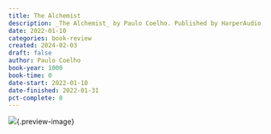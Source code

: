 ```yaml
---
title: The Alchemist
description: _The Alchemist_ by Paulo Coelho. Published by HarperAudio, with ISBN 9780060879075.0. Read on 2022-01-10
date: 2022-01-10
categories: book-review
created: 2024-02-03
draft: false
author: Paulo Coelho
book-year: 1000
book-time: 0
date-start: 2022-01-10
date-finished: 2022-01-31
pct-complete: 0
---
```


![](https://img3.od-cdn.com/ImageType-100/0293-1/{2BBD1CAE-7C93-44FA-AECD-2700BA49CD87}Img100.jpg){.preview-image}
